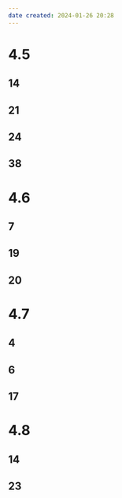 ```yaml
---
date created: 2024-01-26 20:28
---
```


# 4.5

## 14

## 21

## 24

## 38

# 4.6

## 7

## 19

## 20

# 4.7

## 4

## 6

## 17

# 4.8

## 14

## 23
